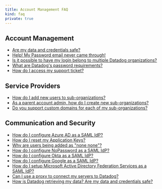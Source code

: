 ```yaml
---
title: Account Management FAQ
kind: faq
private: true
---
```


## Account Management

* [Are my data and credentials safe?][1]
* [Help! My Password email never came through!][2]
* [Is it possible to have my login belong to multiple Datadog organizations?][3]
* [What are Datadog's password requirements?][4]
* [How do I access my support ticket?][18]

## Service Providers

* [How do I add new users to sub-organizations?][5]
* [As a parent account admin, how do I create new sub-organizations?][6]
* [Do you support custom domains for each of my sub-organizations?][7]

## Communication and Security

* [How do I configure Azure AD as a SAML IdP?][9]
* [How do I reset my Application Keys?][10]
* [Why are users being added as "none none"?][11]
* [How do I configure NoPassword as a SAML IdP?][12]
* [How do I configure Okta as a SAML IdP?][13]
* [How do I configure Google as a SAML IdP?][14]
* [How do I setup Microsoft Active Directory Federation Services as a SAML IdP?][15]
* [Can I use a proxy to connect my servers to Datadog?][16]
* [How is Datadog retrieving my data? Are my data and credentials safe?][17]

[1]: /account_management/faq/are-my-data-and-credentials-safe
[2]: /account_management/faq/help-my-password-email-never-came-through
[3]: /account_management/faq/is-it-possible-to-have-my-login-belong-to-multiple-datadog-organizations
[4]: /account_management/faq/password-requirements
[5]: /account_management/faq/how-do-i-add-new-users-to-sub-organizations
[6]: /account_management/faq/as-a-parent-account-admin-how-do-i-create-new-sub-organizations
[7]: /account_management/faq/do-you-support-custom-domains-for-each-of-my-sub-organizations
[9]: /account_management/faq/how-do-i-configure-azure-ad-as-a-saml-idp
[10]: /account_management/faq/how-do-i-reset-my-application-keys
[11]: /account_management/faq/why-are-users-being-added-as-none-none
[12]: /account_management/faq/how-do-i-configure-nopassword-as-a-saml-idp
[13]: /account_management/faq/how-do-i-configure-okta-as-a-saml-idp
[14]: /account_management/faq/how-do-i-configure-google-as-a-saml-idp
[15]: /account_management/faq/how-do-i-setup-microsoft-active-directory-federation-services-as-a-saml-idp
[16]: /account_management/faq/can-i-use-a-proxy-to-connect-my-servers-to-datadog
[17]: /account_management/faq/how-is-datadog-retrieving-my-data-are-my-data-and-credentials-safe
[18]: /account_management/faq/access-your-support-ticket
